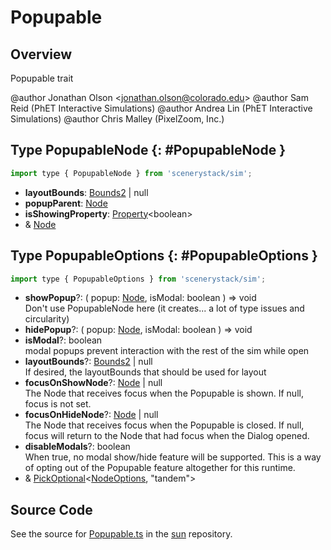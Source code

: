 # Popupable

## Overview

Popupable trait

@author Jonathan Olson &lt;jonathan.olson@colorado.edu&gt;
@author Sam Reid (PhET Interactive Simulations)
@author Andrea Lin (PhET Interactive Simulations)
@author Chris Malley (PixelZoom, Inc.)

## Type PopupableNode {: #PopupableNode }


```js
import type { PopupableNode } from 'scenerystack/sim';
```


- **layoutBounds**: [Bounds2](../dot/Bounds2.md) | <span style="color: hsla(calc(var(--md-hue) + 180deg),80%,40%,1);">null</span>
- **popupParent**: [Node](../scenery/Node.md)
- **isShowingProperty**: [Property](../axon/Property.md)&lt;<span style="color: hsla(calc(var(--md-hue) + 180deg),80%,40%,1);">boolean</span>&gt;
- &amp; [Node](../scenery/Node.md)




## Type PopupableOptions {: #PopupableOptions }


```js
import type { PopupableOptions } from 'scenerystack/sim';
```


- **showPopup**?: ( popup: [Node](../scenery/Node.md), isModal: <span style="color: hsla(calc(var(--md-hue) + 180deg),80%,40%,1);">boolean</span> ) =&gt; <span style="color: hsla(calc(var(--md-hue) + 180deg),80%,40%,1);">void</span>
<br>  Don't use PopupableNode here (it creates... a lot of type issues and circularity)
- **hidePopup**?: ( popup: [Node](../scenery/Node.md), isModal: <span style="color: hsla(calc(var(--md-hue) + 180deg),80%,40%,1);">boolean</span> ) =&gt; <span style="color: hsla(calc(var(--md-hue) + 180deg),80%,40%,1);">void</span>
- **isModal**?: <span style="color: hsla(calc(var(--md-hue) + 180deg),80%,40%,1);">boolean</span>
<br>  modal popups prevent interaction with the rest of the sim while open
- **layoutBounds**?: [Bounds2](../dot/Bounds2.md) | <span style="color: hsla(calc(var(--md-hue) + 180deg),80%,40%,1);">null</span>
<br>  If desired, the layoutBounds that should be used for layout
- **focusOnShowNode**?: [Node](../scenery/Node.md) | <span style="color: hsla(calc(var(--md-hue) + 180deg),80%,40%,1);">null</span>
<br>  The Node that receives focus when the Popupable is shown. If null, focus is not set.
- **focusOnHideNode**?: [Node](../scenery/Node.md) | <span style="color: hsla(calc(var(--md-hue) + 180deg),80%,40%,1);">null</span>
<br>  The Node that receives focus when the Popupable is closed. If null, focus will return
  to the Node that had focus when the Dialog opened.
- **disableModals**?: <span style="color: hsla(calc(var(--md-hue) + 180deg),80%,40%,1);">boolean</span>
<br>  When true, no modal show/hide feature will be supported. This is a way of opting out of the Popupable feature
  altogether for this runtime.
- &amp; [PickOptional](../phet-core/PickOptional.md)&lt;[NodeOptions](../scenery/Node.md#NodeOptions), "tandem"&gt;




## Source Code

See the source for [Popupable.ts](https://github.com/phetsims/sun/blob/main/js/Popupable.ts) in the [sun](https://github.com/phetsims/sun) repository.
